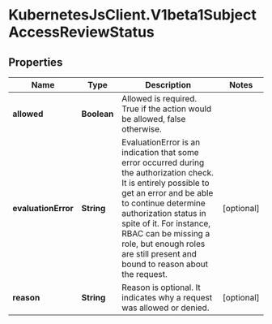 # KubernetesJsClient.V1beta1SubjectAccessReviewStatus

## Properties
Name | Type | Description | Notes
------------ | ------------- | ------------- | -------------
**allowed** | **Boolean** | Allowed is required.  True if the action would be allowed, false otherwise. | 
**evaluationError** | **String** | EvaluationError is an indication that some error occurred during the authorization check. It is entirely possible to get an error and be able to continue determine authorization status in spite of it. For instance, RBAC can be missing a role, but enough roles are still present and bound to reason about the request. | [optional] 
**reason** | **String** | Reason is optional.  It indicates why a request was allowed or denied. | [optional] 



